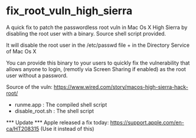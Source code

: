 # fix_root_vuln_high_sierra
A quick fix to patch the passwordless root vuln in Mac Os X High Sierra by disabling the root user with a binary. 
Source shell script provided.

It will disable the root user in the /etc/passwd file + in the Directory Service of Mac Os X

You can provide this binary to your users to quickly fix the vulnerability that allows anyone to login, (remotly via Screen Sharing if enabled) as the root user without a password.

Source of the vuln:
https://www.wired.com/story/macos-high-sierra-hack-root/

* runme.app : The compiled shell script
* disable_root.sh : The shell script

*** Update ***
Apple released a fix today:
https://support.apple.com/en-ca/HT208315
(Use it instead of this)

